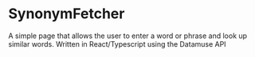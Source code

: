 # SynonymFetcher

A simple page that allows the user to enter a word or phrase and look up similar words.  Written in React/Typescript using the Datamuse API
